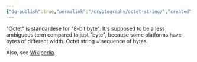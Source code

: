 ```yaml
---
{"dg-publish":true,"permalink":"/cryptography/octet-string/","created":"2024-07-16T17:31:17.845+08:00","updated":"2024-07-16T17:41:52.996+08:00"}
---
```


"Octet" is standardese for "8-bit byte". It's supposed to be a less ambiguous term compared to just "byte", because some platforms have bytes of different width.
Octet string = sequence of bytes.

Also, see [Wikipedia](http://en.wikipedia.org/wiki/Octet_(computing)).